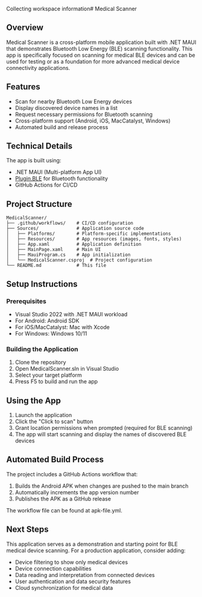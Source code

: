 Collecting workspace information# Medical Scanner

## Overview

Medical Scanner is a cross-platform mobile application built with .NET MAUI that demonstrates Bluetooth Low Energy (BLE) scanning functionality. This app is specifically focused on scanning for medical BLE devices and can be used for testing or as a foundation for more advanced medical device connectivity applications.

## Features

- Scan for nearby Bluetooth Low Energy devices
- Display discovered device names in a list
- Request necessary permissions for Bluetooth scanning
- Cross-platform support (Android, iOS, MacCatalyst, Windows)
- Automated build and release process

## Technical Details

The app is built using:

- .NET MAUI (Multi-platform App UI)
- [Plugin.BLE](https://github.com/dotnet-bluetooth-le/dotnet-bluetooth-le) for Bluetooth functionality
- GitHub Actions for CI/CD

## Project Structure

```
MedicalScanner/
├── .github/workflows/    # CI/CD configuration
├── Sources/              # Application source code
│   ├── Platforms/        # Platform-specific implementations
│   ├── Resources/        # App resources (images, fonts, styles)
│   ├── App.xaml          # Application definition
│   ├── MainPage.xaml     # Main UI
│   ├── MauiProgram.cs    # App initialization
│   └── MedicalScanner.csproj  # Project configuration
└── README.md             # This file
```

## Setup Instructions

### Prerequisites

- Visual Studio 2022 with .NET MAUI workload
- For Android: Android SDK
- For iOS/MacCatalyst: Mac with Xcode
- For Windows: Windows 10/11

### Building the Application

1. Clone the repository
2. Open MedicalScanner.sln in Visual Studio
3. Select your target platform
4. Press F5 to build and run the app

## Using the App

1. Launch the application
2. Click the "Click to scan" button
3. Grant location permissions when prompted (required for BLE scanning)
4. The app will start scanning and display the names of discovered BLE devices

## Automated Build Process

The project includes a GitHub Actions workflow that:

1. Builds the Android APK when changes are pushed to the main branch
2. Automatically increments the app version number
3. Publishes the APK as a GitHub release

The workflow file can be found at apk-file.yml.

## Next Steps

This application serves as a demonstration and starting point for BLE medical device scanning. For a production application, consider adding:

- Device filtering to show only medical devices
- Device connection capabilities
- Data reading and interpretation from connected devices
- User authentication and data security features
- Cloud synchronization for medical data
